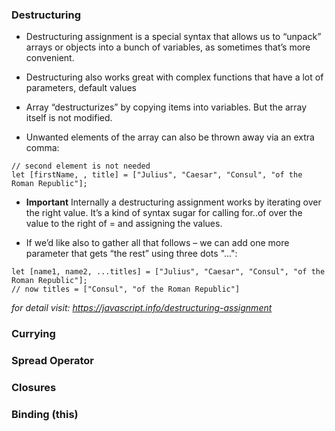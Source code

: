 ### Destructuring 

- Destructuring assignment is a special syntax that allows us to “unpack” arrays or objects into a bunch of variables, as sometimes that’s more convenient.

- Destructuring also works great with complex functions that have a lot of parameters, default values

- Array “destructurizes” by copying items into variables. But the array itself is not modified.

- Unwanted elements of the array can also be thrown away via an extra comma:

```
// second element is not needed
let [firstName, , title] = ["Julius", "Caesar", "Consul", "of the Roman Republic"];
```

- **Important** Internally a destructuring assignment works by iterating over the right value. It’s a kind of syntax sugar for calling for..of over the value to the right of = and assigning the values.

- If we’d like also to gather all that follows – we can add one more parameter that gets “the rest” using three dots "...":

```
let [name1, name2, ...titles] = ["Julius", "Caesar", "Consul", "of the Roman Republic"];
// now titles = ["Consul", "of the Roman Republic"]
```

*for detail visit: https://javascript.info/destructuring-assignment*

### Currying

### Spread Operator

### Closures

### Binding (this)